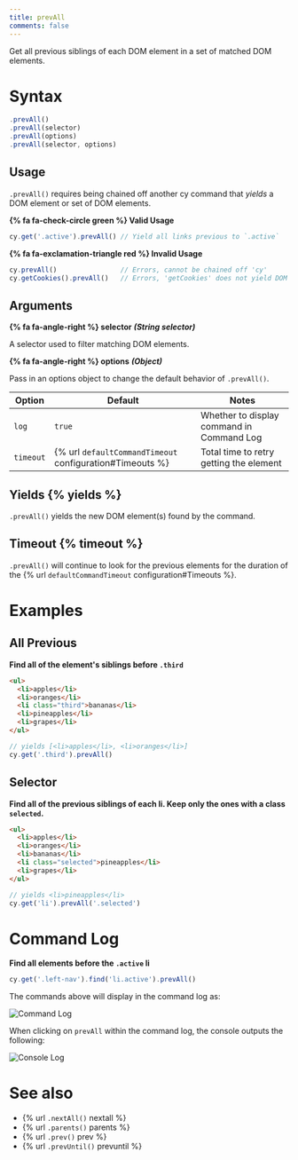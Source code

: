 ```yaml
---
title: prevAll
comments: false
---
```


Get all previous siblings of each DOM element in a set of matched DOM elements.

# Syntax

```javascript
.prevAll()
.prevAll(selector)
.prevAll(options)
.prevAll(selector, options)
```

## Usage

`.prevAll()` requires being chained off another cy command that *yields* a DOM element or set of DOM elements.

**{% fa fa-check-circle green %} Valid Usage**

```javascript
cy.get('.active').prevAll() // Yield all links previous to `.active`
```

**{% fa fa-exclamation-triangle red %} Invalid Usage**

```javascript
cy.prevAll()                // Errors, cannot be chained off 'cy'
cy.getCookies().prevAll()   // Errors, 'getCookies' does not yield DOM element
```

## Arguments

**{% fa fa-angle-right %} selector**  ***(String selector)***

A selector used to filter matching DOM elements.

**{% fa fa-angle-right %} options**  ***(Object)***

Pass in an options object to change the default behavior of `.prevAll()`.

Option | Default | Notes
--- | --- | ---
`log` | `true` | Whether to display command in Command Log
`timeout` | {% url `defaultCommandTimeout` configuration#Timeouts %} | Total time to retry getting the element

## Yields {% yields %}

`.prevAll()` yields the new DOM element(s) found by the command.

## Timeout {% timeout %}

`.prevAll()` will continue to look for the previous elements for the duration of the {% url `defaultCommandTimeout` configuration#Timeouts %}.

# Examples

## All Previous

**Find all of the element's siblings before `.third`**

```html
<ul>
  <li>apples</li>
  <li>oranges</li>
  <li class="third">bananas</li>
  <li>pineapples</li>
  <li>grapes</li>
</ul>
```

```javascript
// yields [<li>apples</li>, <li>oranges</li>]
cy.get('.third').prevAll()
```

## Selector

**Find all of the previous siblings of each li. Keep only the ones with a class `selected`.**

```html
<ul>
  <li>apples</li>
  <li>oranges</li>
  <li>bananas</li>
  <li class="selected">pineapples</li>
  <li>grapes</li>
</ul>
```

```javascript
// yields <li>pineapples</li>
cy.get('li').prevAll('.selected')
```

# Command Log

**Find all elements before the `.active` li**

```javascript
cy.get('.left-nav').find('li.active').prevAll()
```

The commands above will display in the command log as:

![Command Log](/img/api/prevall/find-all-previous-elements-with-optional-selector.png)

When clicking on `prevAll` within the command log, the console outputs the following:

![Console Log](/img/api/prevall/console-log-all-previous-elements-traversed.png)

# See also

- {% url `.nextAll()` nextall %}
- {% url `.parents()` parents %}
- {% url `.prev()` prev %}
- {% url `.prevUntil()` prevuntil %}

